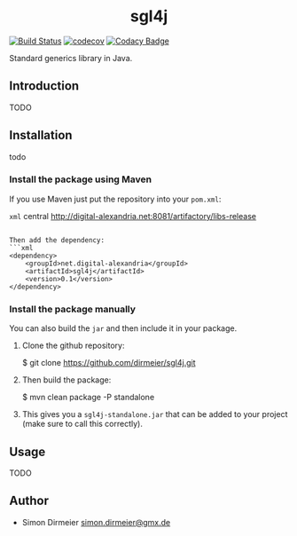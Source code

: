<h1 align="center"> sgl4j </h1>

[![Build Status](https://travis-ci.org/dirmeier/sgl4j.svg?branch=master)](https://travis-ci.org/dirmeier/sgl4j.svg?branch=master)
[![codecov](https://codecov.io/gh/dirmeier/sgl4j/branch/master/graph/badge.svg)](https://codecov.io/gh/dirmeier/sgl4j)
[![Codacy Badge](https://api.codacy.com/project/badge/Grade/28c9723c26b04237b94895f035dc5b32)](https://www.codacy.com/app/simon-dirmeier/sgl4j?utm_source=github.com&amp;utm_medium=referral&amp;utm_content=dirmeier/sgl4j&amp;utm_campaign=Badge_Grade)

Standard generics library in Java.

## Introduction

TODO

## Installation
 
 todo

### Install the package using Maven

If you use Maven just put the repository into your ```pom.xml```:

```xml```
<repositories>
    <repository>
        <id>central</id>
        <url>http://digital-alexandria.net:8081/artifactory/libs-release</url>
    </repository>
</repositories>
```

Then add the dependency:
```xml
<dependency>
    <groupId>net.digital-alexandria</groupId>
    <artifactId>sgl4j</artifactId>
    <version>0.1</version>
</dependency>
```

### Install the package manually

You can also build the <code>jar</code> and then include it in your package.

1) Clone the github repository:

    $ git clone https://github.com/dirmeier/sgl4j.git

2) Then build the package:
 
    $ mvn clean package -P standalone

3) This gives you a <code>sgl4j-standalone.jar</code> that can be added to your project (make sure to call this correctly).


## Usage

TODO


## Author

* Simon Dirmeier <a href="mailto:simon.dirmeier@gmx.de">simon.dirmeier@gmx.de</a>
